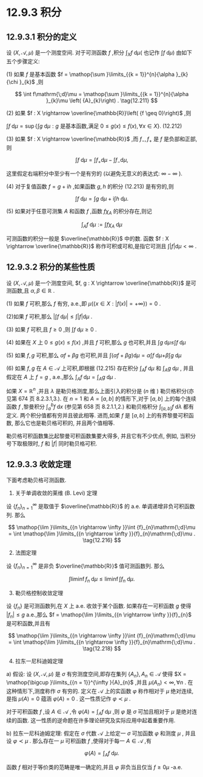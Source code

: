 # 12.9.3 积分

## 12.9.3.1 积分的定义

设 $\left( {X,\mathcal{A},\mu }\right)$ 是一个测度空间. 对于可测函数 $f$ ,积分 ${\int }_{X}f\mathrm{\;d}\mu \left( \right.$ 也记作 $\int f\mathrm{\;d}\mu )$ 由如下五个步骤定义:

(1) 如果 $f$ 是基本函数 $f = \mathop{\sum }\limits_{{k = 1}}^{n}{\alpha }_{k}{\chi }_{k}$ ,则

$$
\int f\mathrm{\;d}\mu  = \mathop{\sum }\limits_{{k = 1}}^{n}{\alpha }_{k}\mu \left( {A}_{k}\right) . \tag{12.211}
$$

(2) 如果 $f : X \rightarrow  \overline{\mathbb{R}}\left( {f \geq  0}\right)$ ,则

$\int f\mathrm{\;d}\mu  = \sup \left\{  {\int g\mathrm{\;d}\mu  : g\text{ 是基本函数,满足 }0 \leq  g\left( x\right)  \leq  f\left( x\right) ,\forall x \in  X}\right\}  .$ (12.212)

(3) 如果 $f : X \rightarrow  \overline{\mathbb{R}}$ ,而 ${f}_{ - },{f}_{ + }$ 是 $f$ 是负部和正部,则

$$
\int f\mathrm{\;d}\mu  = \int {f}_{ + }\mathrm{d}\mu  - \int {f}_{ - }\mathrm{d}\mu , \tag{12.213}
$$

这里假定右端积分中至少有一个是有穷的 (以避免无意义的表达式: $\infty  - \infty$ ).

(4) 对于复值函数 $f = g + \mathrm{i}h$ ,如果函数 $g, h$ 的积分 (12.213) 是有穷的,则

$$
\int f\mathrm{\;d}\mu  = \int g\mathrm{\;d}\mu  + \mathrm{i}\int h\mathrm{\;d}\mu . \tag{12.214}
$$

(5) 如果对于任意可测集 $A$ 和函数 $f$ ,函数 $f{\chi }_{A}$ 的积分存在,则记

$$
{\int }_{A}f\mathrm{\;d}\mu  \mathrel{\text{:=}} \int f{\chi }_{A}\mathrm{\;d}\mu  \tag{12.215}
$$

可测函数的积分一般是 $\overline{\mathbb{R}}$ 中的数. 函数 $f : X \rightarrow  \overline{\mathbb{R}}$ 称作可积或可和,是指它可测且 $\int \left| f\right| \mathrm{d}\mu  < \infty$ .

## 12.9.3.2 积分的某些性质

设 $\left( {X,\mathcal{A},\mu }\right)$ 是一个测度空间, $f, g : X \rightarrow  \overline{\mathbb{R}}$ 是可测函数,且 $\alpha ,\beta  \in  \mathbb{R}$ .

(1) 如果 $f$ 可积,那么 $f$ 有穷, a.e.,即 $\mu \left( {\{ x \in  X : \left| {f\left( x\right) }\right|  =  + \infty \} }\right)  = 0$ .

(2)如果 $f$ 可积,那么 $\left| {\int f\mathrm{\;d}\mu }\right|  \leq  \int \left| f\right| \mathrm{d}\mu$ .

(3) 如果 $f$ 可积,且 $f \geq  0$ ,则 $\int f\mathrm{\;d}\mu  \geq  0$ .

(4) 如果在 $X$ 上 $0 \leq  g\left( x\right)  \leq  f\left( x\right)$ ,并且 $f$ 可积,那么 $g$ 也可积,并且 $\int g\mathrm{\;d}\mu  \leq$$\int f\mathrm{\;d}\mu$

(5) 如果 $f, g$ 可积,那么 ${\alpha f} + {\beta g}$ 也可积,并且 $\int \left( {{\alpha f} + {\beta g}}\right) \mathrm{d}\mu  = \alpha \int f\mathrm{\;d}\mu  +$$\beta \int g\mathrm{\;d}\mu$

(6) 如果 $f, g$ 在 $A \in  \mathcal{A}$ 上可积,即根据 (12.215) 存在积分 ${\int }_{A}f\mathrm{\;d}\mu$ 和 ${\int }_{A}g\mathrm{\;d}\mu$ , 并且假定在 $A$ 上 $f = g$ , a.e.,那么 ${\int }_{A}f\mathrm{\;d}\mu  = {\int }_{A}g\mathrm{\;d}\mu$ .

如果 $X = {\mathbb{R}}^{n}$ ,并且 $\lambda$ 是勒贝格测度,那么上面引入的积分是 $\left( {n\text{ 维 }}\right)$ 勒贝格积分(亦见第 674 页 8.2.3.1,3.). 在 $n = 1$ 和 $A = \left\lbrack  {a, b}\right\rbrack$ 的情形下,对于 $\left\lbrack  {a, b}\right\rbrack$ 上的每个连续函数 $f$ ,黎曼积分 ${\int }_{a}^{b}f\mathrm{\;d}x$ (参见第 658 页 8.2.1.1,2.) 和勒贝格积分 ${\int }_{\left\lbrack  a, b\right\rbrack  }f\mathrm{\;d}\lambda$ 都有定义. 两个积分值都有穷并且彼此相等. 进而,如果 $f$ 是 $\left\lbrack  {a, b}\right\rbrack$ 上的有界黎曼可积函数, 那么它也是勒贝格可积的, 并且两个值相等.

勒贝格可积函数集比起黎曼可积函数集要大得多, 并且它有不少优点, 例如, 当积分号下取极限时, $f$ 和 $\left| f\right|$ 同时勒贝格可积.

## 12.9.3.3 收敛定理

下面考虑勒贝格可测函数.

1. 关于单调收敛的莱维 (B. Levi) 定理

设 ${\left\{  {f}_{n}\right\}  }_{n = 1}^{\infty }$ 是取值于 $\overline{\mathbb{R}}$ 的 a.e. 单调递增非负可积函数列. 那么

$$
\mathop{\lim }\limits_{{n \rightarrow  \infty }}\int {f}_{n}\mathrm{\;d}\mu  = \int \mathop{\lim }\limits_{{n \rightarrow  \infty }}{f}_{n}\mathrm{\;d}\mu . \tag{12.216}
$$

2. 法图定理

设 ${\left\{  {f}_{n}\right\}  }_{n = 1}^{\infty }$ 是非负 $\overline{\mathbb{R}}$ 值可测函数列. 那么

$$
\int \liminf {f}_{n}\mathrm{\;d}\mu  \leq  \liminf \int {f}_{n}\mathrm{\;d}\mu . \tag{12.217}
$$

3. 勒贝格控制收敛定理

设 $\left\{  {f}_{n}\right\}$ 是可测函数列,在 $X$ 上 a.e. 收敛于某个函数. 如果存在一可积函数 $g$ 使得 $\left| {f}_{n}\right|  \leq  g$ a.e.,那么 $f = \mathop{\lim }\limits_{{n \rightarrow  \infty }}{f}_{n}$ 是可积函数,并且有

$$
\mathop{\lim }\limits_{{n \rightarrow  \infty }}\int {f}_{n}\mathrm{\;d}\mu  = \int \mathop{\lim }\limits_{{n \rightarrow  \infty }}{f}_{n}\mathrm{\;d}\mu . \tag{12.218}
$$

4. 拉东一尼科迪姆定理

a) 假设: 设 $\left( {X,\mathcal{A},\mu }\right)$ 是 $\sigma$ 有穷测度空间,即存在集列 $\left\{  {A}_{n}\right\}  ,{A}_{n} \in  \mathcal{A}$ 使得 $X = \mathop{\bigcup }\limits_{{n = 1}}^{\infty }{A}_{n}$ ,并且 $\mu \left( {A}_{n}\right)  < \infty ,\forall n$ . 在这种情形下,测度称作 $\sigma$ 有穷的. 定义在 $\mathcal{A}$ 上的实函数 $\varphi$ 称作相对于 $\mu$ 绝对连续,是指 $\mu \left( A\right)  = 0$ 蕴涵 $\varphi \left( A\right)  = 0$ . 这一性质记作 $\varphi  \prec  \mu$ .

对于可积函数 $f$ ,设 $A \in  \mathcal{A}$ ,令 $\varphi \left( A\right)  = {\int }_{A}f\mathrm{\;d}\mu$ ,则 $\varphi$ 是 $\sigma$ 可加且相对于 $\mu$ 是绝对连续的函数. 这一性质的逆命题在许多理论研究及实际应用中起着重要作用.

b) 拉东一尼科迪姆定理: 假定在 $\sigma$ 代数 $\mathcal{A}$ 上给定一 $\sigma$ 可加函数 $\varphi$ 和测度 $\mu$ , 并且设 $\varphi  \prec  \mu$ . 那么存在一 $\mu$ 可积函数 $f$ ,使得对于每一 $A \in  \mathcal{A}$ ,有

$$
\varphi \left( A\right)  = {\int }_{A}f\mathrm{\;d}\mu . \tag{12.219}
$$

函数 $f$ 相对于等价类的范畴是唯一确定的,并且 $\varphi$ 非负当且仅当 $f \geq  {0\mu }$ -a.e.
